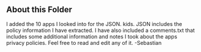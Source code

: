 ## About this Folder

I added the 10 apps I looked into for the JSON. kids. JSON includes the policy information I have extracted.
I have also included a comments.txt that includes some additional information and notes I took about the apps 
privacy policies. Feel free to read and edit any of it. -Sebastian